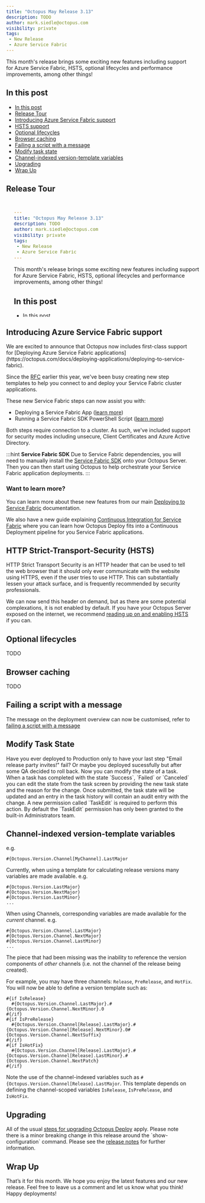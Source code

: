 ```yaml
---
title: "Octopus May Release 3.13"
description: TODO
author: mark.siedle@octopus.com
visibility: private
tags:
 - New Release
 - Azure Service Fabric
---
```


This month's release brings some exciting new features including support for Azure Service Fabric, HSTS, optional lifecycles and performance improvements, among other things!

<h2 id="in-this-post">In this post</h2>
<div class='toc'>
  <ul>
    <li class='toc-h2'><a href='#in-this-post'>In this post</a></li>
    <li class='toc-h2'><a href='#release-tour'>Release Tour</a></li>
    <li class='toc-h2'><a href='#introducing-azure-service-fabric-support'>Introducing Azure Service Fabric support</a></li>
    <li class='toc-h2'><a href='#hsts-support'>HSTS support</a></li>
    <li class='toc-h2'><a href='#optional-lifecycles'>Optional lifecycles</a></li>
    <li class='toc-h2'><a href='#browser-caching'>Browser caching</a></li>
    <li class='toc-h2'><a href='#failing-a-script-with-a-message'>Failing a script with a message</a></li>
    <li class='toc-h2'><a href='#modify-task-state'>Modify task state</a></li>    
    <li class='toc-h2'><a href='#channel-indexed-version-templates'>Channel-indexed version-template variables</a></li>    
    <li class='toc-h2'><a href='#upgrading'>Upgrading</a></li>
    <li class='toc-h2'><a href='#wrap-up'>Wrap Up</a></li>
  </ul>
</div>

<h2 id="release-tour">Release Tour</h2>
<iframe width="560" height="315" src="#TODO" frameborder="0" allowfullscreen></iframe>

<h2 id="introducing-azure-service-fabric-support">Introducing Azure Service Fabric support</h2>
We are excited to announce that Octopus now includes first-class support for [Deploying Azure Service Fabric applications](https://octopus.com/docs/deploying-applications/deploying-to-service-fabric).

Since the [RFC](https://octopus.com/blog/rfc-azure-service-fabric) earlier this year, we've been busy creating new step templates to help you connect to and deploy your Service Fabric cluster applications.

These new Service Fabric steps can now assist you with:

- Deploying a Service Fabric App ([learn more](https://octopus.com/docs/deploying-applications/deploying-to-service-fabric/deploying-a-package-to-a-service-fabric-cluster))
- Running a Service Fabric SDK PowerShell Script ([learn more](https://octopus.com/docs/deploying-applications/custom-scripts/service-fabric-powershell-scripts))

Both steps require connection to a cluster. As such, we've included support for security modes including unsecure, Client Certificates and Azure Active Directory.

:::hint
**Service Fabric SDK**
Due to Service Fabric dependencies, you will need to manually install the [Service Fabric SDK](https://g.octopushq.com/ServiceFabricSdkDownload) onto your Octopus Server. Then you can then start using Octopus to help orchestrate your Service Fabric application deployments.
:::

<h3>Want to learn more?</h3>

You can learn more about these new features from our main [Deploying to Service Fabric](https://octopus.com/docs/deploying-applications/deploying-to-service-fabric) documentation. 

We also have a new guide explaining [Continuous Integration for Service Fabric](https://octopus.com/docs/guides/service-fabric) where you can learn how Octopus Deploy fits into a Continuous Deployment pipeline for you Service Fabric applications.

<h2 id="hsts-support">HTTP Strict-Transport-Security (HSTS)</h2>

HTTP Strict Transport Security is an HTTP header that can be used to tell the web browser that it should only ever communicate with the website using HTTPS, even if the user tries to use HTTP. This can substantially lessen your attack surface, and is frequently recommended by security professionals. 

We can now send this header on demand, but as there are some potential complexations, it is not enabled by default. If you have your Octopus Server exposed on the internet, we recommend [reading up on and enabling HSTS](https://octopus.com/docs/how-to/expose-the-octopus-web-portal-over-https#HSTS) if you can.

<h2 id="optional-lifecycles">Optional lifecycles</h2>

TODO

<h2 id="browser-caching">Browser caching</h2>

TODO

<h2 id="failing-a-script-with-a-message">Failing a script with a message</h2>

The message on the deployment overview can now be customised, refer to [failing a script with a message](https://octopus.com/docs/deploying-applications/custom-scripts#failing-a-script-with-a-message)

<h2 id="modify-task-state">Modify Task State</h2>
Have you ever deployed to Production only to have your last step "Email release party invites!" fail?  Or maybe you deployed sucessfully but after some QA decided to roll back. Now you can modify the state of a task.  When a task has completed with the state `Success`, `Failed` or `Canceled` you can edit the state from the task screen by providing the new task state and the reason for the change.  Once submitted, the task state will be updated and an entry in the task history will contain an audit entry with the change.  A new permission called `TaskEdit` is required to perform this action.  By default the `TaskEdit` permission has only been granted to the built-in Administrators team.

<h2 id="channel-indexed-version-templates">Channel-indexed version-template variables</h2>

e.g.
```
#{Octopus.Version.Channel[MyChannel].LastMajor
```

Currently, when using a template for calculating release versions many variables are made available. e.g. 

```
#{Octopus.Version.LastMajor}
#{Octopus.Version.NextMajor}
#{Octopus.Version.LastMinor}
...
``` 

When using Channels, corresponding variables are made available for the _current_ channel. e.g.

```
#{Octopus.Version.Channel.LastMajor}
#{Octopus.Version.Channel.NextMajor}
#{Octopus.Version.Channel.LastMinor}
...
``` 

The piece that had been missing was the inability to reference the version components of _other_ channels (i.e. not the channel of the release being created).

For example, you may have three channels: `Release`, `PreRelease`, and `HotFix`. You will now be able to define a version template such as:

```
#{if IsRelease}
  #{Octopus.Version.Channel.LastMajor}.#{Octopus.Version.Channel.NextMinor}.0
#{/if}
#{if IsPreRelease}
  #{Octopus.Version.Channel[Release].LastMajor}.#{Octopus.Version.Channel[Release].NextMinor}.0#{Octopus.Version.Channel.NextSuffix}
#{/if}
#{if IsHotFix}
  #{Octopus.Version.Channel[Release].LastMajor}.#{Octopus.Version.Channel[Release].LastMinor}.#{Octopus.Version.Channel.NextPatch}
#{/if}
``` 

Note the use of the channel-indexed variables such as `#{Octopus.Version.Channel[Release].LastMajor`.
This template depends on defining the channel-scoped variables `IsRelease`, `IsPreRelease`, and `IsHotFix`.  


<h2 id="upgrading">Upgrading</h2>

<p>All of the usual <a href="https://octopus.com/docs/administration/upgrading">steps for upgrading Octopus Deploy</a> apply. Please note there is a minor breaking change in this release around the `show-configuration` command. Please see the <a href="https://octopus.com/downloads/compare?to=3.13.0">release notes</a> for further information.

<h2 id="wrap-up">Wrap Up</h2>

<p>That’s it for this month. We hope you enjoy the latest features and our new release. Feel free to leave us a comment and let us know what you think!  Happy deployments!</p>
